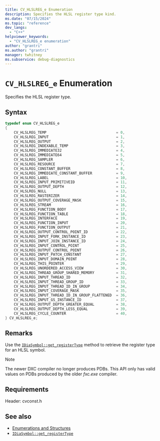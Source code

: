```yaml
---
title: CV_HLSLREG_e Enumeration
description: Specifies the HLSL register type kind.
ms.date: "07/15/2024"
ms.topic: "reference"
dev_langs:
  - "C++"
helpviewer_keywords:
  - "CV_HLSLREG_e enumeration"
author: "grantri"
ms.author: "grantri"
manager: twhitney
ms.subservice: debug-diagnostics
---
```


# `CV_HLSLREG_e` Enumeration

Specifies the HLSL register type.

## Syntax

```c++
typedef enum CV_HLSLREG_e
{
    CV_HLSLREG_TEMP                                = 0,  
    CV_HLSLREG_INPUT                               = 1,  
    CV_HLSLREG_OUTPUT                              = 2,  
    CV_HLSLREG_INDEXABLE_TEMP                      = 3,  
    CV_HLSLREG_IMMEDIATE32                         = 4,  
    CV_HLSLREG_IMMEDIATE64                         = 5,  
    CV_HLSLREG_SAMPLER                             = 6,  
    CV_HLSLREG_RESOURCE                            = 7,  
    CV_HLSLREG_CONSTANT_BUFFER                     = 8,  
    CV_HLSLREG_IMMEDIATE_CONSTANT_BUFFER           = 9,  
    CV_HLSLREG_LABEL                               = 10, 
    CV_HLSLREG_INPUT_PRIMITIVEID                   = 11, 
    CV_HLSLREG_OUTPUT_DEPTH                        = 12, 
    CV_HLSLREG_NULL                                = 13, 
    CV_HLSLREG_RASTERIZER                          = 14, 
    CV_HLSLREG_OUTPUT_COVERAGE_MASK                = 15, 
    CV_HLSLREG_STREAM                              = 16, 
    CV_HLSLREG_FUNCTION_BODY                       = 17, 
    CV_HLSLREG_FUNCTION_TABLE                      = 18, 
    CV_HLSLREG_INTERFACE                           = 19, 
    CV_HLSLREG_FUNCTION_INPUT                      = 20, 
    CV_HLSLREG_FUNCTION_OUTPUT                     = 21, 
    CV_HLSLREG_OUTPUT_CONTROL_POINT_ID             = 22, 
    CV_HLSLREG_INPUT_FORK_INSTANCE_ID              = 23, 
    CV_HLSLREG_INPUT_JOIN_INSTANCE_ID              = 24, 
    CV_HLSLREG_INPUT_CONTROL_POINT                 = 25, 
    CV_HLSLREG_OUTPUT_CONTROL_POINT                = 26, 
    CV_HLSLREG_INPUT_PATCH_CONSTANT                = 27, 
    CV_HLSLREG_INPUT_DOMAIN_POINT                  = 28, 
    CV_HLSLREG_THIS_POINTER                        = 29, 
    CV_HLSLREG_UNORDERED_ACCESS_VIEW               = 30, 
    CV_HLSLREG_THREAD_GROUP_SHARED_MEMORY          = 31, 
    CV_HLSLREG_INPUT_THREAD_ID                     = 32, 
    CV_HLSLREG_INPUT_THREAD_GROUP_ID               = 33, 
    CV_HLSLREG_INPUT_THREAD_ID_IN_GROUP            = 34, 
    CV_HLSLREG_INPUT_COVERAGE_MASK                 = 35, 
    CV_HLSLREG_INPUT_THREAD_ID_IN_GROUP_FLATTENED  = 36,
    CV_HLSLREG_INPUT_GS_INSTANCE_ID                = 37, 
    CV_HLSLREG_OUTPUT_DEPTH_GREATER_EQUAL          = 38, 
    CV_HLSLREG_OUTPUT_DEPTH_LESS_EQUAL             = 39, 
    CV_HLSLREG_CYCLE_COUNTER                       = 40, 
} CV_HLSLREG_e;
```

## Remarks

Use the [`IDiaSymbol::get_registerType`](../../debugger/debug-interface-access/idiasymbol-get-registertype.md) method to retrieve the register type for an HLSL symbol.

> [!NOTE]
> The newer DXC compiler no longer produces PDBs. This API only has valid values on PDBs produced by the older *fxc.exe* compiler.

## Requirements

Header: cvconst.h

## See also

- [Enumerations and Structures](../../debugger/debug-interface-access/enumerations-and-structures.md)
- [`IDiaSymbol::get_registerType`](../../debugger/debug-interface-access/idiasymbol-get-registertype.md)

